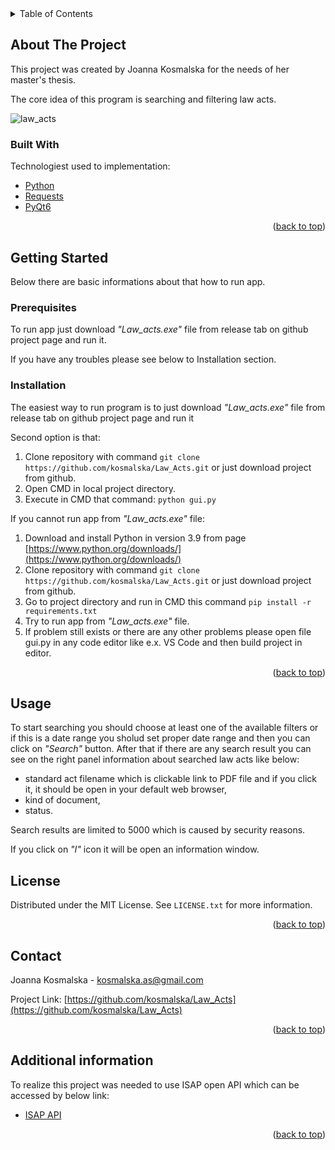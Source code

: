 <div id="top"></div>
<!-- TABLE OF CONTENTS -->
<details>
  <summary>Table of Contents</summary>
  <ol>
    <li>
      <a href="#about-the-project">About The Project</a>
      <ul>
        <li><a href="#built-with">Built With</a></li>
      </ul>
    </li>
    <li>
      <a href="#getting-started">Getting Started</a>
      <ul>
        <li><a href="#prerequisites">Prerequisites</a></li>
        <li><a href="#installation">Installation</a></li>
      </ul>
    </li>
    <li><a href="#usage">Usage</a></li>
    <li><a href="#license">License</a></li>
    <li><a href="#contact">Contact</a></li>
    <li><a href="#additional information">Additional information</a></li>
  </ol>
</details>


<!-- ABOUT THE PROJECT -->
## About The Project

This project was created by Joanna Kosmalska for the needs of her master's thesis. 

The core idea of this program is searching and filtering law acts.

![law_acts](https://user-images.githubusercontent.com/94289267/147791807-20342190-0b92-4503-b73a-75be809e3195.PNG)

### Built With

Technologiest used to implementation:

* [Python](https://www.python.org/downloads/)
* [Requests](https://docs.python-requests.org/en/latest/)
* [PyQt6](https://pypi.org/project/PyQt6/)

<p align="right">(<a href="#top">back to top</a>)</p>

<!-- GETTING STARTED -->
## Getting Started

Below there are basic informations about that how to run app.

### Prerequisites

To run app just download _"Law_acts.exe"_ file from release tab on github project page and run it.

If you have any troubles please see below to Installation section.

### Installation

The easiest way to run program is to just download _"Law_acts.exe"_ file from release tab on github project page and run it

Second option is that:
1. Clone repository with command ```git clone https://github.com/kosmalska/Law_Acts.git``` or just download project from github.
2. Open CMD in local project directory.
3. Execute in CMD that command: ```python gui.py```

If you cannot run app from _"Law_acts.exe"_ file:
1. Download and install Python in version 3.9 from page [https://www.python.org/downloads/](https://www.python.org/downloads/)
2. Clone repository with command ```git clone https://github.com/kosmalska/Law_Acts.git``` or just download project from github.
3. Go to project directory and run in CMD this command ```pip install -r requirements.txt```
4. Try to run app from _"Law_acts.exe"_ file.
5. If problem still exists or there are any other problems please open file gui.py in any code editor like e.x. VS Code and then build project in editor.

<p align="right">(<a href="#top">back to top</a>)</p>

<!-- USAGE -->
## Usage

To start searching you should choose at least one of the available filters or if this is a date range you sholud set proper date range and then you can click on _"Search"_ button. After that if there are any search result you can see on the right panel information about searched law acts like below:
* standard act filename which is clickable link to PDF file and if you click it, it should be open in your default web browser,
* kind of document,
* status.

Search results are limited to 5000 which is caused by security reasons.

If you click on _"I"_ icon it will be open an information window.

<!-- LICENSE -->
## License

Distributed under the MIT License. See `LICENSE.txt` for more information.

<p align="right">(<a href="#top">back to top</a>)</p>


<!-- CONTACT -->
## Contact

Joanna Kosmalska - kosmalska.as@gmail.com

Project Link: [https://github.com/kosmalska/Law_Acts](https://github.com/kosmalska/Law_Acts)

<p align="right">(<a href="#top">back to top</a>)</p>


<!-- ADDITIONAL INFORMATION -->
## Additional information

To realize this project was needed to use ISAP open API which can be accessed by below link:

* [ISAP API](http://isap.sejm.gov.pl/api/isap/)

<p align="right">(<a href="#top">back to top</a>)</p>
